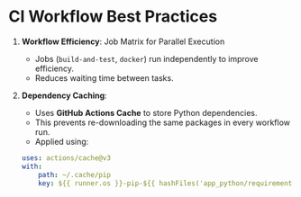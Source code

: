 # CI Workflow Best Practices

1. **Workflow Efficiency**: Job Matrix for Parallel Execution

    - Jobs (`build-and-test`, `docker`) run independently to improve efficiency.
    - Reduces waiting time between tasks.

2. **Dependency Caching**:

    - Uses **GitHub Actions Cache** to store Python dependencies.
    - This prevents re-downloading the same packages in every workflow run.
    - Applied using:

    ```yaml
    uses: actions/cache@v3
    with:
        path: ~/.cache/pip
        key: ${{ runner.os }}-pip-${{ hashFiles('app_python/requirements.txt') }}
    ```

